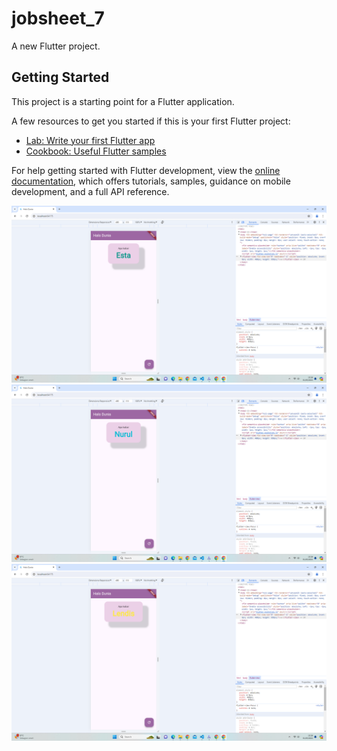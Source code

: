 # jobsheet_7

A new Flutter project.

## Getting Started

This project is a starting point for a Flutter application.

A few resources to get you started if this is your first Flutter project:

- [Lab: Write your first Flutter app](https://docs.flutter.dev/get-started/codelab)
- [Cookbook: Useful Flutter samples](https://docs.flutter.dev/cookbook)

For help getting started with Flutter development, view the
[online documentation](https://docs.flutter.dev/), which offers tutorials,
samples, guidance on mobile development, and a full API reference.

![Contoh Hasil ketika di Run 1](images/1.png)
![Contoh Hasil ketika di Run 2](images/2.png)
![Contoh Hasil ketika di Run 3](images/3.png)
